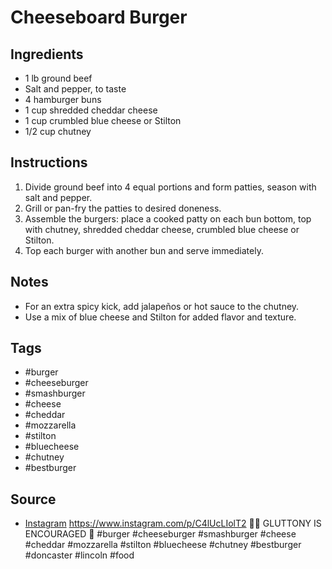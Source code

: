  # Cheeseboard Burger

## Ingredients

- 1 lb ground beef
- Salt and pepper, to taste
- 4 hamburger buns
- 1 cup shredded cheddar cheese
- 1 cup crumbled blue cheese or Stilton
- 1/2 cup chutney

## Instructions

1. Divide ground beef into 4 equal portions and form patties, season with salt and pepper.
2. Grill or pan-fry the patties to desired doneness.
3. Assemble the burgers: place a cooked patty on each bun bottom, top with chutney, shredded cheddar cheese, crumbled blue cheese or Stilton.
4. Top each burger with another bun and serve immediately.

## Notes

- For an extra spicy kick, add jalapeños or hot sauce to the chutney.
- Use a mix of blue cheese and Stilton for added flavor and texture.

## Tags

- #burger
- #cheeseburger
- #smashburger
- #cheese
- #cheddar
- #mozzarella
- #stilton
- #bluecheese
- #chutney
- #bestburger

## Source

- [Instagram](https://www.instagram.com/p/C4lUcLIolT2) <https://www.instagram.com/p/C4lUcLIolT2> 🍔👑 GLUTTONY IS ENCOURAGED 🍔 
#burger #cheeseburger #smashburger #cheese #cheddar #mozzarella #stilton #bluecheese #chutney #bestburger #doncaster #lincoln #food